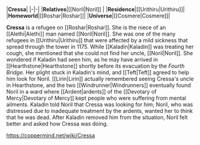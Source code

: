 |**Cressa**|
|-|-|
|**Relatives**|[[Noril\|Noril]] |
|**Residence**|[[Urithiru\|Urithiru]]|
|**Homeworld**|[[Roshar\|Roshar]]|
|**Universe**|[[Cosmere\|Cosmere]]|

**Cressa** is a refugee on [[Roshar\|Roshar]]. She is the niece of an [[Alethi\|Alethi]] man named [[Noril\|Noril]].
She was one of the many refugees in [[Urithiru\|Urithiru]] that were affected by a mild sickness that spread through the tower in 1175. While [[Kaladin\|Kaladin]] was treating her cough, she mentioned that she could not find her uncle, [[Noril\|Noril]]. She wondered if Kaladin had seen him, as he may have arrived in [[Hearthstone\|Hearthstone]] shortly before its evacuation by the *Fourth Bridge*. Her plight stuck in Kaladin's mind, and [[Teft\|Teft]] agreed to help him look for Noril.
[[Lirin\|Lirin]] actually remembered seeing Cressa's uncle in Hearthstone, and the two [[Windrunner\|Windrunners]] eventually found Noril in a ward where [[Ardent\|ardents]] of the [[Devotary of Mercy\|Devotary of Mercy]] kept people who were suffering from mental ailments. Kaladin told Noril that Cressa was looking for him; Noril, who was distressed due to inadequate treatment by the ardents, wanted her to think that he was dead. After Kaladin removed him from the situation, Noril felt better and asked how Cressa was doing.



https://coppermind.net/wiki/Cressa